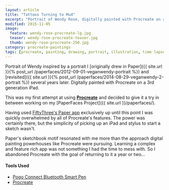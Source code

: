 ```yaml
---
layout: article
title: "Tattoos Turning to Mud"
excerpt: "Portrait of Wendy Rose, digitally painted with Procreate on an iPad."
modified: 2015-11-05
image: 
  feature: wendy-rose-procreate-lg.jpg
  teaser: wendy-rose-procreate-teaser.jpg
  thumb: wendy-rose-procreate-250.jpg
category: procreate-paintings
tags: [procreate, painting, drawing, portrait, illustration, time lapse]
---
```


Portrait of Wendy inspired by a portrait I [originally drew in Paper]({{ site.url }}{% post_url /paperfaces/2012-09-01-veganwendy-portrait %}) and [revisited]({{ site.url }}{% post_url /paperfaces/2014-08-29-veganwendy-2-portrait %}) several years later. Digitally painted with Procreate on a 3rd generation iPad. 

This was my first attempt at using [**Procreate**](http://procreate.si/) and decided to give it a try in between working on my [PaperFaces Project]({{ site.url }}/paperfaces/).

Having used [FiftyThree's Paper app](http://www.fiftythree.com/) exclusively up until this point I was quickly overwhelmed by all of Procreate's features. The power was certainly there, but the simplicity of picking up an iPad and stylus to start a sketch wasn't.

Paper's sketchbook motif resonated with me more than the approach digital painting powerhouses like Procreate were pursuing. Learning a complex and feature rich app was not something I had the time to mess with. So I abandoned Procreate with the goal of returning to it a year or two...

<nav class="js-toc toc">
  <h4 class="toc__title"><span>Tools Used</span></h4>
  <ul class="toc__menu">
    <li><a href="http://www.amazon.com/gp/product/B009K448L4/ref=as_li_ss_tl?ie=UTF8&camp=1789&creative=390957&creativeASIN=B009K448L4&linkCode=as2&tag=mademist-20">Pogo Connect Bluetooth Smart Pen</a></li>
    <li><a href="http://procreate.si/">Procreate</a></li>
  </ul>
</nav>
